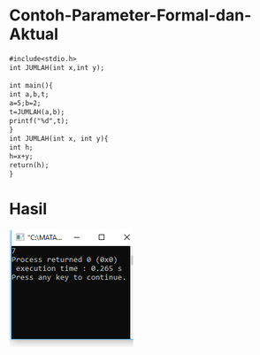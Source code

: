 # Contoh-Parameter-Formal-dan-Aktual
    #include<stdio.h>
    int JUMLAH(int x,int y);

    int main(){
    int a,b,t;
    a=5;b=2;
    t=JUMLAH(a,b);
    printf("%d",t);
    }
    int JUMLAH(int x, int y){
    int h;
    h=x+y;
    return(h);
    }
   # Hasil
   ![img](https://raw.githubusercontent.com/AminPriadi/Contoh-Parameter-Formal-dan-Aktual/master/4.png)
